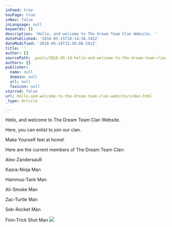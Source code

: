 ```yaml
---
inFeed: true
hasPage: true
inNav: false
inLanguage: null
keywords: []
description: 'Hello, and welcome to The Dream Team Clan Website. '
datePublished: '2016-05-15T10:14:38.345Z'
dateModified: '2016-05-14T15:50:08.591Z'
title: ''
author: []
sourcePath: _posts/2016-05-14-hello-and-welcome-to-the-dream-team-clan-website.md
authors: []
publisher:
  name: null
  domain: null
  url: null
  favicon: null
starred: false
url: hello-and-welcome-to-the-dream-team-clan-website/index.html
_type: Article

---
```

Hello, and welcome to The Dream Team Clan Website.

Here, you can enlist to join our clan.

Make Yourself feel at home!

Here are the current members of The Dream Team Clan:

Alex-ZandersauR

Kasra-Ninja Man

Hammus-Tank Man

Ali-Smoke Man

Zac-Turtle Man

Seb-Rocket Man

Finn-Trick Shot Man
![](https://the-grid-user-content.s3-us-west-2.amazonaws.com/95e3f873-f7a1-4591-bdad-f400ec6a44fb.jpg)